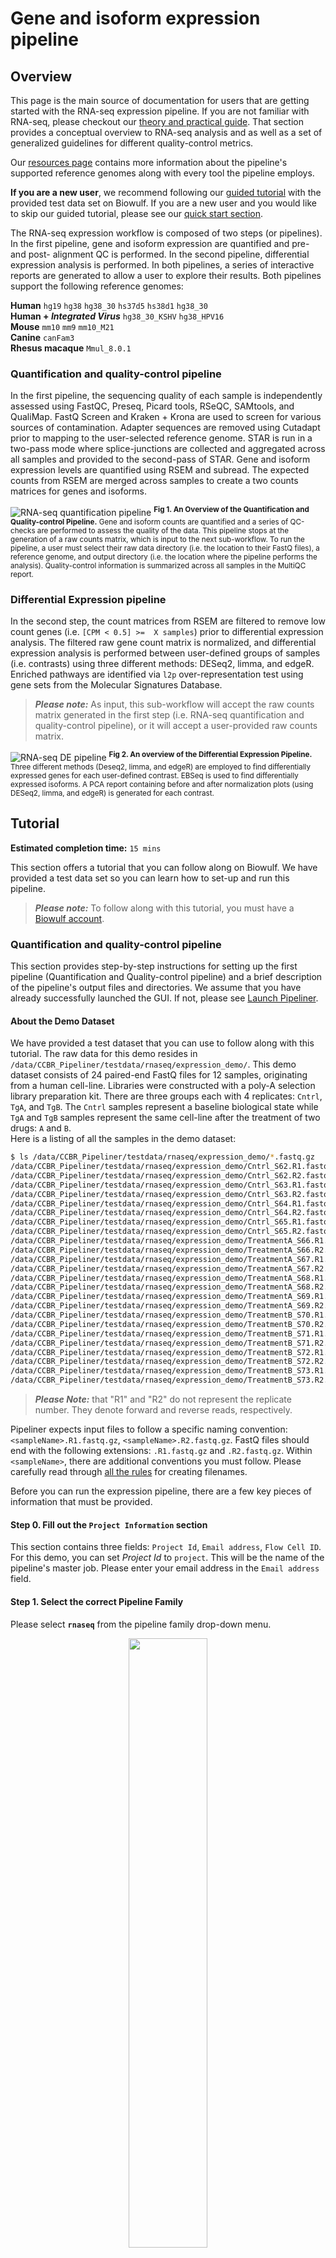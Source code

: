 # Gene and isoform expression pipeline

## Overview
This page is the main source of documentation for users that are getting started with the RNA-seq expression pipeline. If you are not familiar with RNA-seq, please checkout our [theory and practical guide](https://github.com/CCBR/Pipeliner/wiki/Theory-and-practical-guide-for-RNA-seq). That section provides a conceptual overview to RNA-seq analysis and as well as a set of generalized guidelines for different quality-control metrics.  

Our [resources page](https://github.com/CCBR/Pipeliner/wiki/Differential-expression-pipeline-tools-and-versions) contains more information about the pipeline's supported reference genomes along with every tool the pipeline employs.

**If you are a new user**, we recommend following our [guided tutorial](https://github.com/CCBR/Pipeliner/wiki/Gene-and-isoform-expression-pipeline#tutorial) with the provided test data set on Biowulf. If you are a new user and you would like to skip our guided tutorial, please see our [quick start section](https://github.com/CCBR/Pipeliner/wiki/TLDR-RNA-seq#quick-start).

The RNA-seq expression workflow is composed of two steps (or pipelines). In the first pipeline, gene and isoform expression are quantified and pre- and post- alignment QC is performed. In the second pipeline, differential expression analysis is performed. In both pipelines, a series of interactive reports are generated to allow a user to explore their results. Both pipelines support the following reference genomes:  

**Human** `hg19` `hg38` `hg38_30` `hs37d5` `hs38d1` `hg38_30`  
**Human + _Integrated Virus_** `hg38_30_KSHV` `hg38_HPV16`  
**Mouse** `mm10` `mm9` `mm10_M21`  
**Canine** `canFam3`  
**Rhesus macaque** `Mmul_8.0.1`

### Quantification and quality-control pipeline

In the first pipeline, the sequencing quality of each sample is independently assessed using FastQC, Preseq, Picard tools, RSeQC, SAMtools, and QualiMap. FastQ Screen and Kraken + Krona are used to screen for various sources of contamination. Adapter sequences are removed using Cutadapt prior to mapping to the user-selected reference genome. STAR is run in a two-pass mode where splice-junctions are collected and aggregated across all samples and provided to the second-pass of STAR. Gene and isoform expression levels are quantified using RSEM and subread. The expected counts from RSEM are merged across samples to create a two counts matrices for genes and isoforms.

![RNA-seq quantification pipeline](../assets/images/RNA-seq_QC_Expression_Pipeline.svg) <sup>**Fig 1. An Overview of the Quantification and Quality-control Pipeline.** Gene and isoform counts are quantified and a series of QC-checks are performed to assess the quality of the data. This pipeline stops at the generation of a raw counts matrix, which is input to the next sub-workflow. To run the pipeline, a user must select their raw data directory (i.e. the location to their FastQ files), a reference genome, and output directory (i.e. the location where the pipeline performs the analysis). Quality-control information is summarized across all samples in the MultiQC report.</sup>

### Differential Expression pipeline

In the second step, the count matrices from RSEM are filtered to remove low count genes (i.e. `[CPM < 0.5] >=  X samples`) prior to differential expression analysis. The filtered raw gene count matrix is normalized, and differential expression analysis is performed between user-defined groups of samples (i.e. contrasts) using three different methods: DESeq2, limma, and edgeR. Enriched pathways are identified via `l2p` over-representation test using gene sets from the Molecular Signatures Database.

> _**Please note:**_ As input, this sub-workflow will accept the raw counts matrix generated in the first step (i.e. RNA-seq quantification and quality-control pipeline), or it will accept a user-provided raw counts matrix.

![RNA-seq DE pipeline](../assets/images/RNA-seq_DE_Pipeline.svg) <sup>**Fig 2. An overview of the Differential Expression Pipeline.** Three different methods (Deseq2, limma, and edgeR) are employed to find differentially expressed genes for each user-defined contrast. EBSeq is used to find differentially expressed isoforms. A PCA report containing before and after normalization plots (using DESeq2, limma, and edgeR) is generated for each contrast.</sup>

## Tutorial

**Estimated completion time:** `15 mins`

This section offers a tutorial that you can follow along on Biowulf. We have provided a test data set so you can learn how to set-up and run this pipeline.

> _**Please note:**_ To follow along with this tutorial, you must have a [Biowulf account](https://hpc.nih.gov/docs/accounts.html).

### Quantification and quality-control pipeline

This section provides step-by-step instructions for setting up the first pipeline (Quantification and Quality-control pipeline) and a brief description of the pipeline's output files and directories. We assume that you have already successfully launched the GUI. If not, please see [Launch Pipeliner](https://github.com/CCBR/Pipeliner/wiki/TLDR-RNA-seq#quick-start).

#### About the Demo Dataset  
We have provided a test dataset that you can use to follow along with this tutorial. The raw data for this demo resides in `/data/CCBR_Pipeliner/testdata/rnaseq/expression_demo/`. This demo dataset consists of 24 paired-end FastQ files for 12 samples, originating from a human cell-line. Libraries were constructed with a poly-A selection library preparation kit. There are three groups each with 4 replicates: `Cntrl`, `TgA`, and `TgB`. The `Cntrl` samples represent a baseline biological state while `TgA` and `TgB` samples represent the same cell-line after the treatment of two drugs: `A` and `B`.  
Here is a listing of all the samples in the demo dataset:
```bash
$ ls /data/CCBR_Pipeliner/testdata/rnaseq/expression_demo/*.fastq.gz
/data/CCBR_Pipeliner/testdata/rnaseq/expression_demo/Cntrl_S62.R1.fastq.gz
/data/CCBR_Pipeliner/testdata/rnaseq/expression_demo/Cntrl_S62.R2.fastq.gz
/data/CCBR_Pipeliner/testdata/rnaseq/expression_demo/Cntrl_S63.R1.fastq.gz
/data/CCBR_Pipeliner/testdata/rnaseq/expression_demo/Cntrl_S63.R2.fastq.gz
/data/CCBR_Pipeliner/testdata/rnaseq/expression_demo/Cntrl_S64.R1.fastq.gz
/data/CCBR_Pipeliner/testdata/rnaseq/expression_demo/Cntrl_S64.R2.fastq.gz
/data/CCBR_Pipeliner/testdata/rnaseq/expression_demo/Cntrl_S65.R1.fastq.gz
/data/CCBR_Pipeliner/testdata/rnaseq/expression_demo/Cntrl_S65.R2.fastq.gz
/data/CCBR_Pipeliner/testdata/rnaseq/expression_demo/TreatmentA_S66.R1.fastq.gz
/data/CCBR_Pipeliner/testdata/rnaseq/expression_demo/TreatmentA_S66.R2.fastq.gz
/data/CCBR_Pipeliner/testdata/rnaseq/expression_demo/TreatmentA_S67.R1.fastq.gz
/data/CCBR_Pipeliner/testdata/rnaseq/expression_demo/TreatmentA_S67.R2.fastq.gz
/data/CCBR_Pipeliner/testdata/rnaseq/expression_demo/TreatmentA_S68.R1.fastq.gz
/data/CCBR_Pipeliner/testdata/rnaseq/expression_demo/TreatmentA_S68.R2.fastq.gz
/data/CCBR_Pipeliner/testdata/rnaseq/expression_demo/TreatmentA_S69.R1.fastq.gz
/data/CCBR_Pipeliner/testdata/rnaseq/expression_demo/TreatmentA_S69.R2.fastq.gz
/data/CCBR_Pipeliner/testdata/rnaseq/expression_demo/TreatmentB_S70.R1.fastq.gz
/data/CCBR_Pipeliner/testdata/rnaseq/expression_demo/TreatmentB_S70.R2.fastq.gz
/data/CCBR_Pipeliner/testdata/rnaseq/expression_demo/TreatmentB_S71.R1.fastq.gz
/data/CCBR_Pipeliner/testdata/rnaseq/expression_demo/TreatmentB_S71.R2.fastq.gz
/data/CCBR_Pipeliner/testdata/rnaseq/expression_demo/TreatmentB_S72.R1.fastq.gz
/data/CCBR_Pipeliner/testdata/rnaseq/expression_demo/TreatmentB_S72.R2.fastq.gz
/data/CCBR_Pipeliner/testdata/rnaseq/expression_demo/TreatmentB_S73.R1.fastq.gz
/data/CCBR_Pipeliner/testdata/rnaseq/expression_demo/TreatmentB_S73.R2.fastq.gz
```


> _**Please Note:**_ that "R1" and "R2" do not represent the replicate number. They denote forward and reverse reads, respectively.

Pipeliner expects input files to follow a specific naming convention: `<sampleName>.R1.fastq.gz`, `<sampleName>.R2.fastq.gz`. FastQ files should end with the following extensions: `.R1.fastq.gz` and `.R2.fastq.gz`. Within `<sampleName>`, there are additional conventions you must follow. Please carefully read through [all the rules](https://github.com/CCBR/Pipeliner/wiki/TLDR-RNA-seq#rules-for-naming-raw-data-files) for creating filenames.

Before you can run the expression pipeline, there are a few key pieces of information that must be provided.

#### Step 0. Fill out the `Project Information` section   
This section contains three fields: `Project Id`, `Email address`, `Flow Cell ID`. For this demo, you can set _Project Id_ to `project`. This will be the name of the pipeline's master job. Please enter your email address in the `Email address` field.

#### Step 1. Select the correct Pipeline Family    
Please select **`rnaseq`** from the pipeline family drop-down menu.

<p align="center">
    <img src="https://github.com/CCBR/Pipeliner/wiki/Images/RNA-Seq_Doc/pfamily.png" width="50%" height="50%"/>
</p>

> _**Please note:**_ The `scrnaseq` option is for single-cell data. This tutorial and pipeline are for bulk RNA-seq. To run the single-cell RNA-seq pipeline, please see its documentation.

#### Step 2. Select the Reference Genome   
As mentioned above, these samples originate from a human cell-line. Please select `hg38` from the `Genome` drop-down menu.
<p align="center">
    <img src="https://github.com/CCBR/Pipeliner/wiki/Images/RNA-Seq_Doc/refgenome.png" width="50%" height="50%"/>
</p>

> _**Please Note:**_ If you select a reference genome that is not supported by the pipeline, a pop-up box will notify you.

#### Step 3. Select your Data Directory   
If you are following along with this tutorial, you can use the included demo dataset. Please select the **`Open Directory`** button and navigate to the following path in the pop-up box:  
```
/data/CCBR_Pipeliner/testdata/rnaseq/expression_demo/
```
Once you have pointed-to or navigated to the directory above, select **`OK`**.  
<p float="left" align="center">
    <img src="https://github.com/CCBR/Pipeliner/wiki/Images/RNA-Seq_Doc/RNA_select_wd.png" width="40%" height="40%"/>
    <img src="https://github.com/CCBR/Pipeliner/wiki/Images/RNA-Seq_Doc/found_data.png" width="40%" height="40%"/>
</p>

You should receive a message that 24 files were found. Click **`OK`**.

#### Step 4. Select your Working Directory   
You are now ready to select your working directory. This is where all of the pipeline's output files will be created. In this tutorial, I set the working directory to `/scratch/demo/rnaseq`, but you could set it to another location like `/scratch/demo/yourUserName/`. The only pre-requisite is that this directory should not exist. The process very similar to the step above except, you will point to a directory that does not exist on the filesystem.
<p align="center">
    <img src="https://github.com/CCBR/Pipeliner/wiki/Images/RNA-Seq_Doc/RNA_find_data_dir.png" width="50%" height="50%"/>
</p>

> _**Please Note:**_ Input and output files will be read from and written to the Biowulf's filesystem. If your raw data does not exist on Biowulf, you will need to upload it there first. Output files can be downloaded from Biowulf to your local computer for downstream analysis.  

#### Step 5. Initialize your Working Directory    
In this step, we will initialize or create the Working Directory defined in the step above. Please select the **`Initialize Directory`** button. During this step, the required resources to run the pipeline are copied into the working directory. After a few moments, you should receive a notification stating the directory was successfully initialized:
<p align="center">
    <img src="https://github.com/CCBR/Pipeliner/wiki/Images/RNA-Seq_Doc/select_init.png" width="50%" height="50%"/>
</p>

#### Step 6. Select the Pipeline   
You are now ready to select the Quantification and Quality-control Pipeline. In the options section, please select **`Quality Control Analysis`** from the `Pipeline` field.

#### Step 7. Load Group Information  
In the options, you will need to provide group information for each sample. Select **`Set Groups`** from the `Sample Information` section. Paste the group information below into the pop-up box and click **`save`**.  

Example `groups.tab` file
```
Cntrl_S62	Cntrl	Cntrl_1
Cntrl_S63	Cntrl	Cntrl_2
Cntrl_S64	Cntrl	Cntrl_3
Cntrl_S65	Cntrl	Cntrl_4
TreatmentA_S66	TgA	TgA_1
TreatmentA_S67	TgA	TgA_2
TreatmentA_S68	TgA	TgA_3
TreatmentA_S69	TgA	TgA_4
TreatmentB_S70	TgB	TgB_1
TreatmentB_S71	TgB	TgB_2
TreatmentB_S72	TgB	TgB_3
TreatmentB_S73	TgB	TgB_4
```

#### Step 8. Dry-run the pipeline   
Please select the **`Dry-run`** button. This will generate the pipeline's *Snakefile*, *run.json*, and it will dry run the pipeline. This step take about 10-20 seconds to run, so please be patient until another window pops up with DAG information:

<p float="left" align="center">
  <img src="https://github.com/CCBR/Pipeliner/wiki/Images/RNA-Seq_Doc/ready2dryrun.png" align="top" width="30%" height="30%"/>
  <img src="https://github.com/CCBR/Pipeliner/wiki/Images/RNA-Seq_Doc/dryrun.png" width="30%" height="30%"/>
</p>

If there is no error in the `Dry Run`, please close the dry-run popup box and proceed to the next step.

#### Step 9. Run the pipeline   
You are now ready to run the Quantification and Quality-control pipeline! Please select the **`Run`** button. In a few moments, a pop-up box will appear stating that the job is starting. Please select **`OK`**. Once `OK` is selected from this popup box, the job will be submitted to the SLURM queue on Biowulf.

<p align="center">
   <img src="https://github.com/CCBR/Pipeliner/wiki/Images/RNA-Seq_Doc/starting_job.png" width="50%" height="50%"/>
</p>

That's it! You will receive an automated email when the pipeline starts and ends.

<p align="center">
   <img src="https://github.com/CCBR/Pipeliner/wiki/Images/RNA-Seq_Doc/RNA_email_pipeline_began.png" width="50%" height="50%"/>
</p>

You can now close out of the GUI. It should be noted that this pipeline takes around 3-4 hours to run.

#### Check Progress
If you are curious to see what jobs are running, you can run `sjobs` (or `squeue -u $USER`). All of Pipeliner's jobs begin with the prefix `pl:`.

<p align="center">
   <img src="https://github.com/CCBR/Pipeliner/wiki/Images/RNA-Seq_Doc/sjobs.png" width="50%" height="50%"/>
</p>


Before running the second pipeline, it is important to ensure the pipeline has run to completion. There are a lot of factors that can cause a job to fail, some of which are out of our hands. To see if all the jobs have finished successfully, navigate to the Reports directory within your working directory, and examine the last few lines of the snakemake.log file. This file tracks the progress of all the jobs that get submitted to the cluster. If the pipeline has run to completion, it will look like this:

<p align="center">
   <img src="https://github.com/CCBR/Pipeliner/wiki/Images/RNA-Seq_Doc/Fig. SnakemakeLog.png" width="50%" height="50%"/>
</p>

If the pipeline reports that it's **`(100%) done`**, you are ready to run the Differential Expression Pipeline.

You can also verify that all your jobs have completed by checking out the following file in your pipeline's working directory: _HPC_usage_table.txt_. This file doesn't appear until all jobs are finished. It contains information about each job submitted to the cluster. Here are columns in this tab-delimited file:
```
1 JobName
2 Jobid
3 Partition
4 State
5 Nodes
6 CPUs
7 Walltime
8 Runtime
9 MemReq
10 MemUsed
11 Nodelist
12 MaxCPUUsed
13 Queuetime
14 CPUHours
15 Account
16 Username
```
This file can be opened in Microsoft Excel for easy viewing, or it can be viewed from the command-line. Please examine the values under the column **State**. The values can be **COMPLETED**, **RUNNING**, or **FAILED**. If there are no **FAILED** jobs and all jobs are **COMPLETED**, then the Quantification and Quality-control pipeline has finished running successfully. You are now ready to run to the next pipeline: Differential Expression pipeline.
